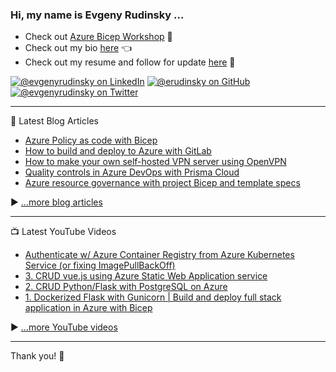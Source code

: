 ### Hi, my name is Evgeny Rudinsky ...  

* Check out [Azure Bicep Workshop](https://github.com/erudinsky/Azure-Bicep-Workshop) 💪
* Check out my bio [here](https://erudinsky.com/about/) 👈
* Check out my resume and follow for update [here](https://www.linkedin.com/in/evgenyrudinsky/) 🤘

[![@evgenyrudinsky on LinkedIn](https://img.shields.io/badge/--linkedin?label=@evgenyrudinsky&logo=LinkedIn&style=social)](https://www.linkedin.com/in/evgenyrudinsky)
[![@erudinsky on GitHub](https://img.shields.io/github/followers/erudinsky?label=@erudinsky&style=social)](https://github.com/erudinsky)
[![@evgenyrudinsky on Twitter](https://img.shields.io/twitter/follow/evgenyrudinsky?label=@evgenyrudinsky&style=social)](https://twitter.com/evgenyrudinsky)

---

📘 Latest Blog Articles

<!-- BLOG-POST-LIST:START -->
- [Azure Policy as code with Bicep](https://erudinsky.com/2022/09/20/azure-policy-as-code-with-bicep/)
- [How to build and deploy to Azure with GitLab](https://erudinsky.com/2022/09/08/how-to-build-and-deploy-to-azure-with-gitlab/)
- [How to make your own self-hosted VPN server using OpenVPN](https://erudinsky.com/2022/03/11/how-to-make-your-own-self-hosted-vpn-server-using-openvpn/)
- [Quality controls in Azure DevOps with Prisma Cloud](https://erudinsky.com/2022/01/21/quality-controls-in-azure-devops-with-prisma-cloud/)
- [Azure resource governance with project Bicep and template specs](https://erudinsky.com/2022/01/14/azure-resource-governance-with-project-bicep-and-template-specs/)
<!-- BLOG-POST-LIST:END -->

▶ [...more blog articles](https://erudinsky.com)

---

📺 Latest YouTube Videos

<!-- YOUTUBE-VIDEOS-LIST:START -->
- [Authenticate w/ Azure Container Registry from Azure Kubernetes Service &lpar;or fixing ImagePullBackOff&rpar;](https://www.youtube.com/watch?v=XXi9wwi0tQE)
- [3. CRUD vue.js using Azure Static Web Application service](https://www.youtube.com/watch?v=q-6nQ1dh_7c)
- [2. CRUD Python/Flask with PostgreSQL on Azure](https://www.youtube.com/watch?v=DjsLn-S43sA)
- [1. Dockerized Flask with Gunicorn | Build and deploy full stack application in Azure with Bicep](https://www.youtube.com/watch?v=nrXEnrV-ZSM)
<!-- YOUTUBE-VIDEOS-LIST:END -->


▶ [...more YouTube videos](https://www.youtube.com/channel/UCy-6VQP7u-94NIXI_-2Tnxg?sub_confirmation=1)

---

Thank you! 👋 
